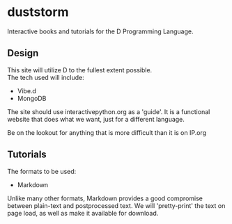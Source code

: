 duststorm
=========

Interactive books and tutorials for the D Programming Language.


Design
------

This site will utilize D to the fullest extent possible.  
The tech used will include:

* Vibe.d
* MongoDB


The site should use interactivepython.org as a 'guide'.  It is a functional
website that does what we want, just for a different language.

Be on the lookout for anything that is more difficult than it is on IP.org



Tutorials
---------

The formats to be used:

* Markdown 

Unlike many other formats, Markdown provides a good compromise between 
plain-text and postprocessed text.  We will 'pretty-print' the text on page load,
as well as make it available for download.



